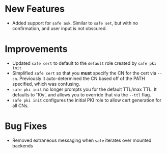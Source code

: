 # New Features

- Added support for `safe ask`. Similar to `safe set`, but with no confirmation,
  and user input is not obscured.
# Improvements

- Updated `safe cert` to default to the `default` role created by `safe pki init`
- Simplified `safe cert` so that you **must** specify the CN for the cert via `--cn`.
  Previously it auto-determined the CN based off of the PATH specified, which was confusing.
- `safe pki init` no longer prompts you for the default TTL/max TTL.
  It defaults to '10y', and allows you to override that via the `--ttl` flag.
- `safe pki init` configures the initial PKI role to allow cert generation
  for all CNs.

# Bug Fixes

- Removed extraneous messaging when `safe` iterates over mounted backends
